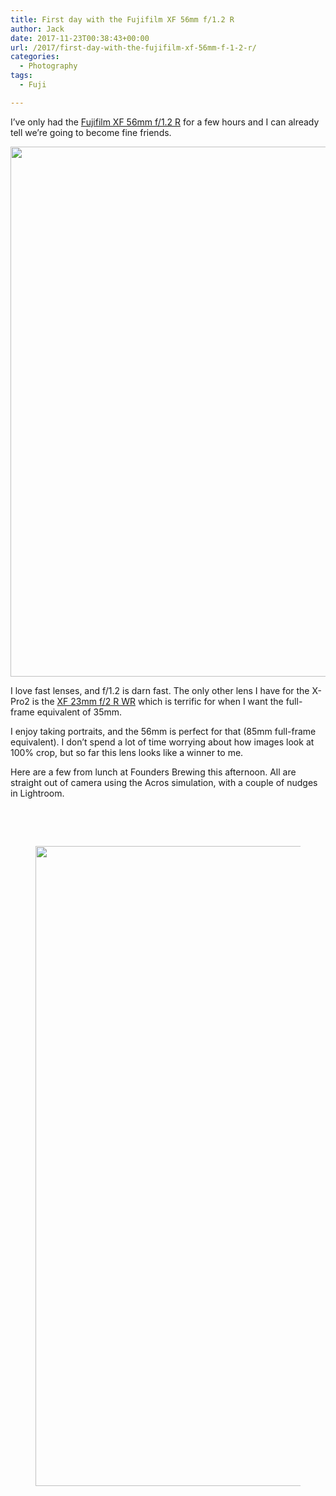 ```yaml
---
title: First day with the Fujifilm XF 56mm f/1.2 R
author: Jack
date: 2017-11-23T00:38:43+00:00
url: /2017/first-day-with-the-fujifilm-xf-56mm-f-1-2-r/
categories:
  - Photography
tags:
  - Fuji

---
```

I&#8217;ve only had the [Fujifilm XF 56mm f/1.2 R][1] for a few hours and I can already tell we&#8217;re going to become fine friends.

<img class="alignnone size-full wp-image-113" src="/img/2017/11/IMG_0242-edit.jpg" alt="" width="1024" height="848" srcset="/img/2017/11/IMG_0242-edit.jpg 1024w, /img/2017/11/IMG_0242-edit-300x248.jpg 300w, /img/2017/11/IMG_0242-edit-768x636.jpg 768w, /img/2017/11/IMG_0242-edit-750x621.jpg 750w" sizes="(max-width: 1024px) 100vw, 1024px" />

I love fast lenses, and f/1.2 is darn fast. The only other lens I have for the X-Pro2 is the [XF 23mm f/2 R WR][2] which is terrific for when I want the full-frame equivalent of 35mm.

I enjoy taking portraits, and the 56mm is perfect for that (85mm full-frame equivalent). I don&#8217;t spend a lot of time worrying about how images look at 100% crop, but so far this lens looks like a winner to me.

Here are a few from lunch at Founders Brewing this afternoon. All are straight out of camera using the Acros simulation, with a couple of nudges in Lightroom.

&nbsp;

&nbsp;

<div id='gallery-13' class='gallery galleryid-112 gallery-columns-1 gallery-size-large'>
  <figure class='gallery-item'> 
  
  <div class='gallery-icon portrait'>
    <a href='https://jack.baty.net/2017/first-day-with-the-fujifilm-xf-56mm-f-1-2-r/giovanni/'><img width="819" height="1024" src="/img/2017/11/DSCF1658-Edit-819x1024.jpg" class="attachment-large size-large" alt="" srcset="/img/2017/11/DSCF1658-Edit.jpg 819w, /img/2017/11/DSCF1658-Edit-240x300.jpg 240w, /img/2017/11/DSCF1658-Edit-768x960.jpg 768w, /img/2017/11/DSCF1658-Edit-750x938.jpg 750w" sizes="(max-width: 819px) 100vw, 819px" /></a>
  </div></figure>
</div>

&nbsp;

&nbsp;

 [1]: https://www.bhphotovideo.com/c/product/1021630-REG/fujifilm_xf_56mm_f_1_2_r.html
 [2]: https://www.bhphotovideo.com/c/product/1275473-REG/fujifilm_16523169_fujinon_23mm_f_2_r.html
